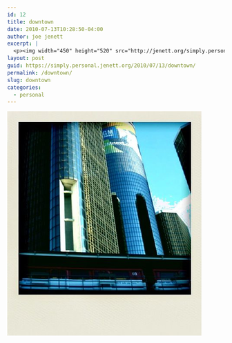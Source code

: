 ```yaml
---
id: 12
title: downtown
date: 2010-07-13T10:28:50-04:00
author: joe jenett
excerpt: |
  <p><img width="450" height="520" src="http://jenett.org/simply.personal/images/downtown_pol.jpg" /></p>
layout: post
guid: https://simply.personal.jenett.org/2010/07/13/downtown/
permalink: /downtown/
slug: downtown
categories:
  - personal
---
```

<img width="450" height="520" src="../images/downtown_pol.jpg" />